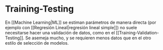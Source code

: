 # Training-Testing

En [[Machine Learning|ML]] se estiman parámetros de manera directa (por ejemplo con [[Regresión Lineal|regresión lineal simple]]) no suele necesitarse hacer una validación de datos, como en el [[Training-Validation-Testing]]. Se asemeja mucho, y se requieren menos datos que en el otro estilo de selección de modelos. 